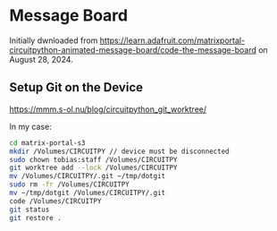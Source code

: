 # Message Board

Initially dwnloaded from <https://learn.adafruit.com/matrixportal-circuitpython-animated-message-board/code-the-message-board> on August 28, 2024.

## Setup Git on the Device

<https://mmm.s-ol.nu/blog/circuitpython_git_worktree/>

In my case:

``` bash
cd matrix-portal-s3
mkdir /Volumes/CIRCUITPY // device must be disconnected
sudo chown tobias:staff /Volumes/CIRCUITPY
git worktree add --lock /Volumes/CIRCUITPY
mv /Volumes/CIRCUITPY/.git ~/tmp/dotgit
sudo rm -fr /Volumes/CIRCUITPY
mv ~/tmp/dotgit /Volumes/CIRCUITPY/.git
code /Volumes/CIRCUITPY
git status
git restore .
```
